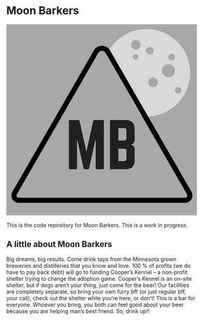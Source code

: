 # Moon Barkers

![mb logo](./img/logo-initial.png)

This is the code repository for Moon Barkers. This is a work in progress.

## A little about Moon Barkers

  Big dreams, big results. Come drink taps from the Minnesota grown breweries and distilleries that you know and love. 100 % of profits (we do have to pay back debt) will go to funding Cooper’s Kennel – a non-profit shelter trying to change the adoption game. Cooper’s Kennel is an on-site shelter, but if dogs aren’t your thing, just come for the beer! Our facilities are completely separate, so bring your own furry bff (or just regular bff, your call), check out the shelter while you’re here, or don’t! This is a bar for everyone. Whoever you bring, you both can feel good about your beer because you are helping man’s best friend. So, drink up!!
